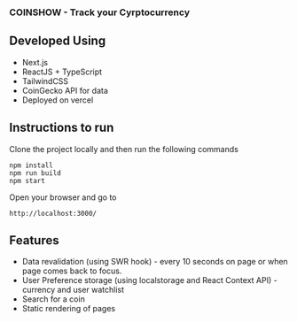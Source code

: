 ### COINSHOW - Track your Cyrptocurrency

## Developed Using

- Next.js
- ReactJS + TypeScript
- TailwindCSS
- CoinGecko API for data
- Deployed on vercel

## Instructions to run

Clone the project locally and then run the following commands

```
npm install
npm run build
npm start
```

Open your browser and go to 
```
http://localhost:3000/
```

## Features

- Data revalidation (using SWR hook) - every 10 seconds on page or when page comes back to focus.
- User Preference storage (using localstorage and React Context API) - currency and user watchlist
- Search for a coin
- Static rendering of pages
